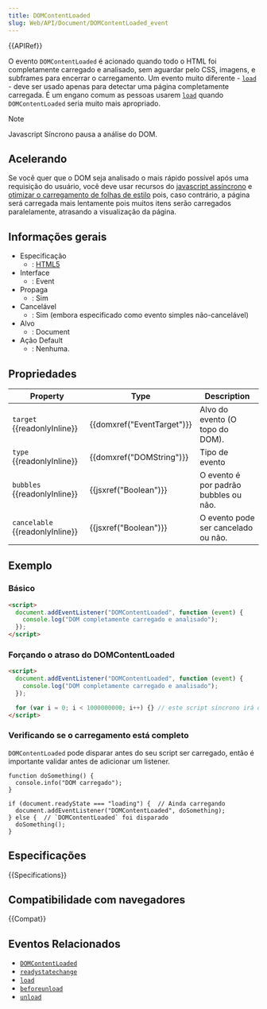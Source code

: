 ```yaml
---
title: DOMContentLoaded
slug: Web/API/Document/DOMContentLoaded_event
---
```


{{APIRef}}

O evento `DOMContentLoaded` é acionado quando todo o HTML foi completamente carregado e analisado, sem aguardar pelo CSS, imagens, e subframes para encerrar o carregamento. Um evento muito diferente - [`load`](/pt-BR/docs/Web/API/Window/load_event) - deve ser usado apenas para detectar uma página completamente carregada. É um engano comum as pessoas usarem [`load`](/pt-BR/docs/Web/API/Window/load_event) quando `DOMContentLoaded` seria muito mais apropriado.

> [!NOTE]
> Javascript Síncrono pausa a análise do DOM.

## Acelerando

Se você quer que o DOM seja analisado o mais rápido possível após uma requisição do usuário, você deve usar recursos do [javascript assíncrono](/pt-BR/docs/Web/API/XMLHttpRequest_API/Synchronous_and_Asynchronous_Requests) e [otimizar o carregamento de folhas de estilo](https://developers.google.com/speed/docs/insights/OptimizeCSSDelivery) pois, caso contrário, a página será carregada mais lentamente pois muitos itens serão carregados paralelamente, atrasando a visualização da página.

## Informações gerais

- Especificação
  - : [HTML5](https://www.whatwg.org/specs/web-apps/current-work/multipage/the-end.html#the-end)
- Interface
  - : Event
- Propaga
  - : Sim
- Cancelável
  - : Sim (embora especificado como evento simples não-cancelável)
- Alvo
  - : Document
- Ação Default
  - : Nenhuma.

## Propriedades

| Property                        | Type                       | Description                           |
| ------------------------------- | -------------------------- | ------------------------------------- |
| `target` {{readonlyInline}}     | {{domxref("EventTarget")}} | Alvo do evento (O topo do DOM).       |
| `type` {{readonlyInline}}       | {{domxref("DOMString")}}   | Tipo de evento                        |
| `bubbles` {{readonlyInline}}    | {{jsxref("Boolean")}}      | O evento é por padrão bubbles ou não. |
| `cancelable` {{readonlyInline}} | {{jsxref("Boolean")}}      | O evento pode ser cancelado ou não.   |

## Exemplo

### Básico

```html
<script>
  document.addEventListener("DOMContentLoaded", function (event) {
    console.log("DOM completamente carregado e analisado");
  });
</script>
```

### Forçando o atraso do DOMContentLoaded

```html
<script>
  document.addEventListener("DOMContentLoaded", function (event) {
    console.log("DOM completamente carregado e analisado");
  });

  for (var i = 0; i < 1000000000; i++) {} // este script síncrono irá o atrasar carregamento do DOM. Então o evento DOMContentLoaded irá ser ativado mais tarde.
</script>
```

### Verificando se o carregamento está completo

`DOMContentLoaded` pode disparar antes do seu script ser carregado, então é importante validar antes de adicionar um listener.

```
function doSomething() {
  console.info("DOM carregado");
}

if (document.readyState === "loading") {  // Ainda carregando
  document.addEventListener("DOMContentLoaded", doSomething);
} else {  // `DOMContentLoaded` foi disparado
  doSomething();
}
```

## Especificações

{{Specifications}}

## Compatibilidade com navegadores

{{Compat}}

## Eventos Relacionados

- [`DOMContentLoaded`](/pt-BR/docs/Web/API/Document/DOMContentLoaded_event)
- [`readystatechange`](/pt-BR/docs/Web/API/Document/readystatechange_event)
- [`load`](/pt-BR/docs/Web/API/Window/load_event)
- [`beforeunload`](/pt-BR/docs/Web/API/Window/beforeunload_event)
- [`unload`](/pt-BR/docs/Web/API/Window/unload_event)
